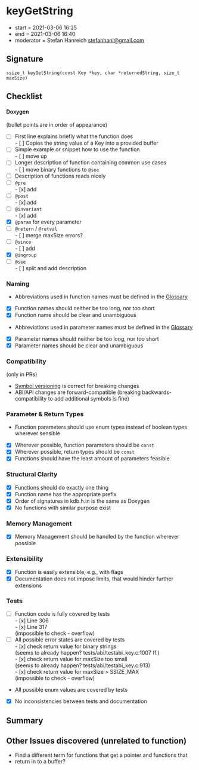 # keyGetString

- start = 2021-03-06 16:25
- end = 2021-03-06 16:40
- moderator = Stefan Hanreich <stefanhani@gmail.com>

## Signature

`ssize_t keyGetString(const Key *key, char *returnedString, size_t maxSize)`

## Checklist

#### Doxygen

(bullet points are in order of appearance)

- [ ] First line explains briefly what the function does  
       - [ ] Copies the string value of a Key into a provided buffer
- [ ] Simple example or snippet how to use the function  
       - [ ] move up
- [ ] Longer description of function containing common use cases  
       - [ ] move binary functions to `@see`
- [ ] Description of functions reads nicely
- [ ] `@pre`  
       - [x] add
- [ ] `@post`  
       - [x] add
- [ ] `@invariant`  
       - [x] add
- [x] `@param` for every parameter
- [ ] `@return` / `@retval`  
       - [ ] merge maxSize errors?
- [ ] `@since`  
       - [ ] add
- [x] `@ingroup`
- [ ] `@see`  
       - [ ] split and add description

### Naming

- Abbreviations used in function names must be defined in the
  [Glossary](/doc/help/elektra-glossary.md)
- [x] Function names should neither be too long, nor too short
- [x] Function name should be clear and unambiguous
- Abbreviations used in parameter names must be defined in the
  [Glossary](/doc/help/elektra-glossary.md)
- [x] Parameter names should neither be too long, nor too short
- [x] Parameter names should be clear and unambiguous

### Compatibility

(only in PRs)

- [Symbol versioning](/doc/dev/symbol-versioning.md)
  is correct for breaking changes
- ABI/API changes are forward-compatible (breaking backwards-compatibility
  to add additional symbols is fine)

### Parameter & Return Types

- Function parameters should use enum types instead of boolean types
  wherever sensible
- [x] Wherever possible, function parameters should be `const`
- [x] Wherever possible, return types should be `const`
- [x] Functions should have the least amount of parameters feasible

### Structural Clarity

- [x] Functions should do exactly one thing
- [x] Function name has the appropriate prefix
- [x] Order of signatures in kdb.h.in is the same as Doxygen
- [x] No functions with similar purpose exist

### Memory Management

- [x] Memory Management should be handled by the function wherever possible

### Extensibility

- [x] Function is easily extensible, e.g., with flags
- [x] Documentation does not impose limits, that would hinder further extensions

### Tests

- [ ] Function code is fully covered by tests  
       - [x] Line 306  
       - [x] Line 317  
       (impossible to check - overflow)
- [ ] All possible error states are covered by tests  
       - [x] check return value for binary strings  
       (seems to already happen? tests/abi/testabi_key.c:1007 ff.)  
       - [x] check return value for maxSize too small  
       (seems to already happen? tests/abi/testabi_key.c:913)  
       - [x] check return value for maxSize > SSIZE_MAX  
       (impossible to check - overflow)
- All possible enum values are covered by tests
- [x] No inconsistencies between tests and documentation

## Summary

## Other Issues discovered (unrelated to function)

- Find a different term for functions that get a pointer and functions that
- return in to a buffer?
